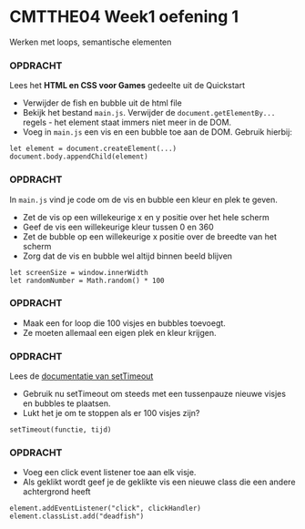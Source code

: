 # CMTTHE04 Week1 oefening 1

Werken met loops, semantische elementen

### OPDRACHT

Lees het **HTML en CSS voor Games** gedeelte uit de Quickstart

- Verwijder de fish en bubble uit de html file
- Bekijk het bestand `main.js`. Verwijder de `document.getElementBy...` regels - het element staat immers niet meer in de DOM.
- Voeg in `main.js` een vis en een bubble toe aan de DOM. Gebruik hierbij:
```
let element = document.createElement(...)
document.body.appendChild(element)
```

### OPDRACHT

In `main.js` vind je code om de vis en bubble een kleur en plek te geven. 

- Zet de vis op een willekeurige x en y positie over het hele scherm
- Geef de vis een willekeurige kleur tussen 0 en 360
- Zet de bubble op een willekeurige x positie over de breedte van het scherm
- Zorg dat de vis en bubble wel altijd binnen beeld blijven

```
let screenSize = window.innerWidth
let randomNumber = Math.random() * 100
```

### OPDRACHT

- Maak een for loop die 100 visjes en bubbles toevoegt. 
- Ze moeten allemaal een eigen plek en kleur krijgen.

### OPDRACHT

Lees de [documentatie van setTimeout](https://developer.mozilla.org/en-US/docs/Web/API/WindowOrWorkerGlobalScope/setTimeout)
- Gebruik nu setTimeout om steeds met een tussenpauze nieuwe visjes en bubbles te plaatsen. 
- Lukt het je om te stoppen als er 100 visjes zijn?

```
setTimeout(functie, tijd)
```

### OPDRACHT

- Voeg een click event listener toe aan elk visje. 
- Als geklikt wordt geef je de geklikte vis een nieuwe class die een andere achtergrond heeft 
```
element.addEventListener("click", clickHandler)
element.classList.add("deadfish")
```
